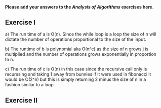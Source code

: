 #### Please add your answers to the **_Analysis of Algorithms_** exercises here.

## Exercise I

a)
The run time of a is O(n). Since the while loop is a loop the size
of n will dictate the number of operations proportional to the size of the input.

b)
The runtime of b is polynomial aka O(n^c) as the size of n grows j is multiplied and the number of operations grows exponentially in proportion to n.

c)
The run time of c is O(n) in this case since the recursive call only is recurssing and taking 1 away from bunnies if it were used in fibonacci it would be O(2^n) but this is simply returning 2 minus the size of n in a fashion similar to a loop.

## Exercise II
